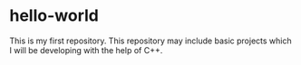 # hello-world
This is my first repository. This repository may include basic projects which I will be developing with the help of C++.
